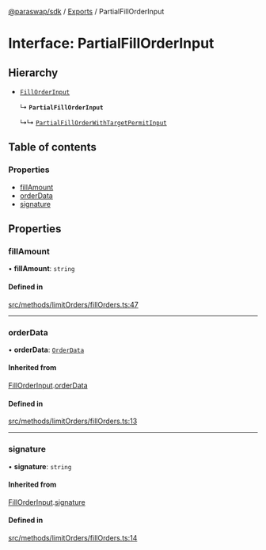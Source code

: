 [@paraswap/sdk](../README.md) / [Exports](../modules.md) / PartialFillOrderInput

# Interface: PartialFillOrderInput

## Hierarchy

- [`FillOrderInput`](FillOrderInput.md)

  ↳ **`PartialFillOrderInput`**

  ↳↳ [`PartialFillOrderWithTargetPermitInput`](internal_.PartialFillOrderWithTargetPermitInput.md)

## Table of contents

### Properties

- [fillAmount](PartialFillOrderInput.md#fillamount)
- [orderData](PartialFillOrderInput.md#orderdata)
- [signature](PartialFillOrderInput.md#signature)

## Properties

### fillAmount

• **fillAmount**: `string`

#### Defined in

[src/methods/limitOrders/fillOrders.ts:47](https://github.com/paraswap/paraswap-sdk-limit-orders/blob/feat/typedocs/src/methods/limitOrders/fillOrders.ts#L47)

___

### orderData

• **orderData**: [`OrderData`](../modules.md#orderdata)

#### Inherited from

[FillOrderInput](FillOrderInput.md).[orderData](FillOrderInput.md#orderdata)

#### Defined in

[src/methods/limitOrders/fillOrders.ts:13](https://github.com/paraswap/paraswap-sdk-limit-orders/blob/feat/typedocs/src/methods/limitOrders/fillOrders.ts#L13)

___

### signature

• **signature**: `string`

#### Inherited from

[FillOrderInput](FillOrderInput.md).[signature](FillOrderInput.md#signature)

#### Defined in

[src/methods/limitOrders/fillOrders.ts:14](https://github.com/paraswap/paraswap-sdk-limit-orders/blob/feat/typedocs/src/methods/limitOrders/fillOrders.ts#L14)
